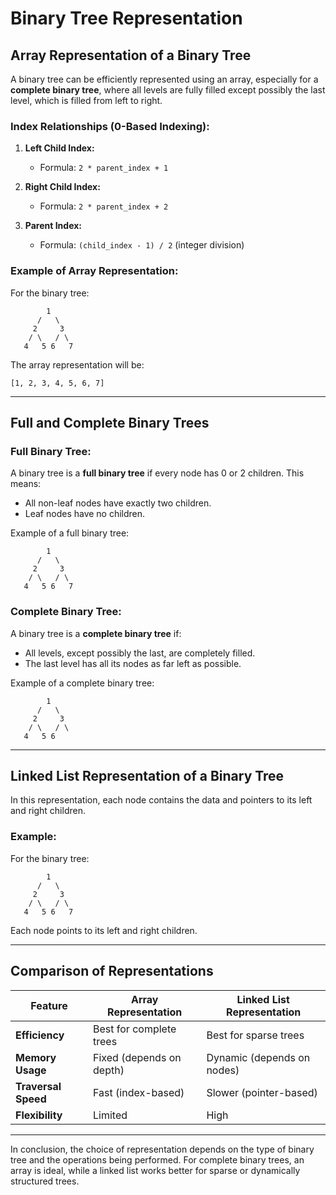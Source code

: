 # Binary Tree Representation

## Array Representation of a Binary Tree
A binary tree can be efficiently represented using an array, especially for a **complete binary tree**, where all levels are fully filled except possibly the last level, which is filled from left to right.

### Index Relationships (0-Based Indexing):
1. **Left Child Index:** 
   - Formula: `2 * parent_index + 1`
   
2. **Right Child Index:**
   - Formula: `2 * parent_index + 2`

3. **Parent Index:**
   - Formula: `(child_index - 1) / 2` (integer division)

### Example of Array Representation:
For the binary tree:
```
        1
      /   \
     2     3
    / \   / \
   4   5 6   7
```
The array representation will be:
```
[1, 2, 3, 4, 5, 6, 7]
```

---

## Full and Complete Binary Trees

### Full Binary Tree:
A binary tree is a **full binary tree** if every node has 0 or 2 children. This means:
- All non-leaf nodes have exactly two children.
- Leaf nodes have no children.

Example of a full binary tree:
```
        1
      /   \
     2     3
    / \   / \
   4   5 6   7
```

### Complete Binary Tree:
A binary tree is a **complete binary tree** if:
- All levels, except possibly the last, are completely filled.
- The last level has all its nodes as far left as possible.

Example of a complete binary tree:
```
        1
      /   \
     2     3
    / \   / \
   4   5 6
```

---

## Linked List Representation of a Binary Tree
In this representation, each node contains the data and pointers to its left and right children.

### Example:
For the binary tree:
```
        1
      /   \
     2     3
    / \   / \
   4   5 6   7
```
Each node points to its left and right children.

---

## Comparison of Representations
| Feature                  | Array Representation       | Linked List Representation |
|--------------------------|----------------------------|----------------------------|
| **Efficiency**           | Best for complete trees    | Best for sparse trees       |
| **Memory Usage**         | Fixed (depends on depth)   | Dynamic (depends on nodes)  |
| **Traversal Speed**      | Fast (index-based)         | Slower (pointer-based)      |
| **Flexibility**          | Limited                   | High                        |

---

In conclusion, the choice of representation depends on the type of binary tree and the operations being performed. For complete binary trees, an array is ideal, while a linked list works better for sparse or dynamically structured trees.

